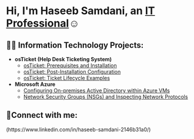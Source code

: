 <h1>Hi, I'm Haseeb Samdani, an <a href="https://linkedin.com/in/Josh">IT Professional</a>☺</h1>

<h2>👨‍💻 Information Technology Projects:</h2>

- <b>osTicket (Help Desk Ticketing System)</b>
  - [osTicket: Prerequisites and Installation](https://github.com/HaseebSamdani/osticket-prereqs)
  - [osTicket: Post-Installation Configuration](https://github.com/HaseebSamdani/post-install-config)
  - [osTicket: Ticket Lifecycle Examples](https://github.com/HaseebSamdanic/ticket-lifecycle)
- <b>Microsoft Azure</b>
  - [Configuring On-premises Active Directory within Azure VMs](https://github.com/HaseebSamdani/configure-ad)
  - [Network Security Groups (NSGs) and Inspecting Network Protocols](https://github.com/HaseebSamdani/azure-network-protocols)

<h2>🤳Connect with me:</h2>
(https://www.linkedin.com/in/haseeb-samdani-2146b31a0/)
